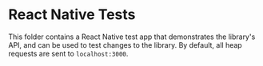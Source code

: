 # React Native Tests
This folder contains a React Native test app that demonstrates the library's API, and can be used to test changes to the library. By default, all heap requests are sent to `localhost:3000`.

<!-- :TODO: (jmtaber129): Add instructions for how to run the app. -->

<!-- :TODO: (jmtaber129): Add instructions for how to modify the app to send requests to prod Heap. -->
